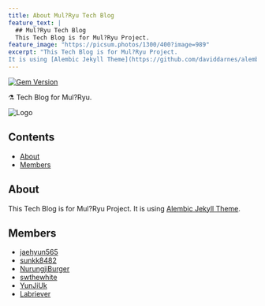 ```yaml
---
title: About Mul?Ryu Tech Blog
feature_text: |
  ## Mul?Ryu Tech Blog
  This Tech Blog is for Mul?Ryu Project.
feature_image: "https://picsum.photos/1300/400?image=989"
excerpt: "This Tech Blog is for Mul?Ryu Project.
It is using [Alembic Jekyll Theme](https://github.com/daviddarnes/alembic)."
---
```

[![Gem Version](https://badge.fury.io/rb/alembic-jekyll-theme.svg)](https://badge.fury.io/rb/alembic-jekyll-theme)

⚗ Tech Blog for Mul?Ryu.

![Logo](https://avatars.githubusercontent.com/u/175102596?s=200&v=4)

## Contents
- [About](#about)
- [Members](#members)

## About

This Tech Blog is for Mul?Ryu Project.
It is using [Alembic Jekyll Theme](https://github.com/daviddarnes/alembic).

## Members

- [jaehyun565](https://github.com/jaehyun565)
- [sunkk8482](https://github.com/sunkk8482)
- [NurungjiBurger](https://github.com/NurungjiBurger)
- [swthewhite](https://github.com/swthewhite)
- [YunJiUk](https://github.com/YunJiUk)
- [Labriever](https://github.com/Labriever)
